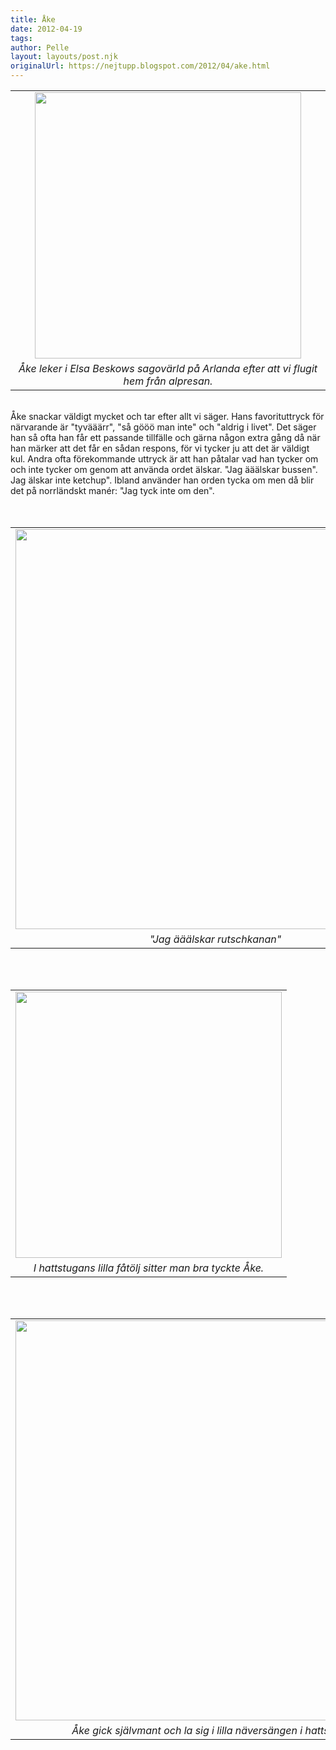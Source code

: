 ```yaml
---
title: Åke
date: 2012-04-19
tags: 	
author: Pelle
layout: layouts/post.njk
originalUrl: https://nejtupp.blogspot.com/2012/04/ake.html
---
```


<div class="separator" style="clear: both; text-align: center;"></div><table align="center" cellpadding="0" cellspacing="0" class="tr-caption-container" style="margin-left: auto; margin-right: auto; text-align: center;"><tbody><tr><td style="text-align: center;"><img src="../../../../img/Skidresa+till+Mutters-_MG_2000.jpg" width="426"></td></tr><tr><td class="tr-caption" style="text-align: center;"><i>Åke leker i Elsa Beskows sagovärld på Arlanda efter att vi flugit hem från alpresan.</i></td></tr></tbody></table><div class="separator" style="clear: both; text-align: center;"><br></div><div class="separator" style="clear: both; text-align: left;">Åke snackar väldigt mycket och tar efter allt vi säger. Hans favorituttryck för närvarande är "tyvääärr", "så gööö man inte" och "aldrig i livet". Det säger han så ofta han får ett passande tillfälle och gärna någon extra gång då när han märker att det får en sådan respons, för vi tycker ju att det är väldigt kul. Andra ofta förekommande uttryck är att han påtalar vad han tycker om och inte tycker om genom att använda ordet älskar. "Jag ääälskar bussen". Jag älskar inte ketchup". Ibland använder han orden tycka om men då blir det på norrländskt manér: "Jag tyck inte om den".</div><div class="separator" style="clear: both; text-align: center;"><br></div><div class="separator" style="clear: both; text-align: center;"><br></div><table align="center" cellpadding="0" cellspacing="0" class="tr-caption-container" style="margin-left: auto; margin-right: auto; text-align: center;"><tbody><tr><td style="text-align: center;"><img src="../../../../img/Skidresa+till+Mutters-_MG_1969.jpg" width="640"></td></tr><tr><td class="tr-caption" style="text-align: center;"><i>"Jag ääälskar rutschkanan"</i></td></tr></tbody></table><br><div class="separator" style="clear: both; text-align: center;"><br></div><table align="center" cellpadding="0" cellspacing="0" class="tr-caption-container" style="margin-left: auto; margin-right: auto; text-align: center;"><tbody><tr><td style="text-align: center;"><img src="../../../../img/Skidresa+till+Mutters-_MG_2012.jpg" width="426"></td></tr><tr><td class="tr-caption" style="text-align: center;"><i>I hattstugans lilla fåtölj sitter man bra tyckte Åke.</i></td></tr></tbody></table><br><br><table align="center" cellpadding="0" cellspacing="0" class="tr-caption-container" style="margin-left: auto; margin-right: auto; text-align: center;"><tbody><tr><td style="text-align: center;"><img src="../../../../img/Skidresa+till+Mutters-_MG_2014.jpg" width="640"></td></tr><tr><td class="tr-caption" style="text-align: center;"><i>Åke gick självmant och la sig i lilla näversängen i hattstugan.</i></td></tr></tbody></table>
